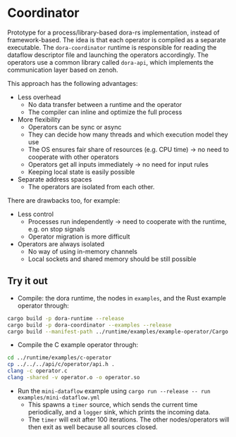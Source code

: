 # Coordinator

Prototype for a process/library-based dora-rs implementation, instead of framework-based. The idea is that each operator is compiled as a separate executable. The `dora-coordinator` runtime is responsible for reading the dataflow descriptor file and launching the operators accordingly. The operators use a common library called `dora-api`, which implements the communication layer based on zenoh.

This approach has the following advantages:

- Less overhead
  - No data transfer between a runtime and the operator
  - The compiler can inline and optimize the full process
- More flexibility
  - Operators can be sync or async
  - They can decide how many threads and which execution model they use
  - The OS ensures fair share of resources (e.g. CPU time) -> no need to cooperate with other operators
  - Operators get all inputs immediately -> no need for input rules
  - Keeping local state is easily possible
- Separate address spaces
  - The operators are isolated from each other.

There are drawbacks too, for example:

- Less control
  - Processes run independently -> need to cooperate with the runtime, e.g. on stop signals
  - Operator migration is more difficult
- Operators are always isolated
  - No way of using in-memory channels
  - Local sockets and shared memory should be still possible

## Try it out

- Compile: the dora runtime,  the nodes in `examples`, and the Rust example operator through:
```bash
cargo build -p dora-runtime --release
cargo build -p dora-coordinator --examples --release
cargo build --manifest-path ../runtime/examples/example-operator/Cargo.toml --release
```
- Compile the C example operator through:
```bash
cd ../runtime/examples/c-operator
cp ../../../api/c/operator/api.h .
clang -c operator.c
clang -shared -v operator.o -o operator.so
```
- Run the `mini-dataflow` example using `cargo run --release -- run examples/mini-dataflow.yml`
  - This spawns a `timer` source, which sends the current time periodically, and a `logger` sink, which prints the incoming data.
  - The `timer` will exit after 100 iterations. The other nodes/operators will then exit as well because all sources closed.


